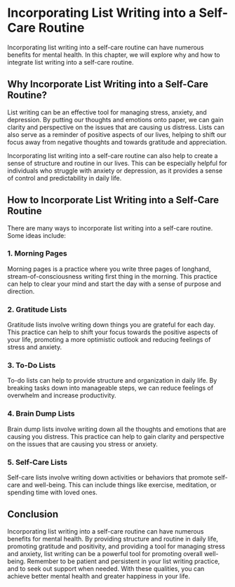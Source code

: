 # Incorporating List Writing into a Self-Care Routine

Incorporating list writing into a self-care routine can have numerous benefits for mental health. In this chapter, we will explore why and how to integrate list writing into a self-care routine.

Why Incorporate List Writing into a Self-Care Routine?
------------------------------------------------------

List writing can be an effective tool for managing stress, anxiety, and depression. By putting our thoughts and emotions onto paper, we can gain clarity and perspective on the issues that are causing us distress. Lists can also serve as a reminder of positive aspects of our lives, helping to shift our focus away from negative thoughts and towards gratitude and appreciation.

Incorporating list writing into a self-care routine can also help to create a sense of structure and routine in our lives. This can be especially helpful for individuals who struggle with anxiety or depression, as it provides a sense of control and predictability in daily life.

How to Incorporate List Writing into a Self-Care Routine
--------------------------------------------------------

There are many ways to incorporate list writing into a self-care routine. Some ideas include:

### 1. Morning Pages

Morning pages is a practice where you write three pages of longhand, stream-of-consciousness writing first thing in the morning. This practice can help to clear your mind and start the day with a sense of purpose and direction.

### 2. Gratitude Lists

Gratitude lists involve writing down things you are grateful for each day. This practice can help to shift your focus towards the positive aspects of your life, promoting a more optimistic outlook and reducing feelings of stress and anxiety.

### 3. To-Do Lists

To-do lists can help to provide structure and organization in daily life. By breaking tasks down into manageable steps, we can reduce feelings of overwhelm and increase productivity.

### 4. Brain Dump Lists

Brain dump lists involve writing down all the thoughts and emotions that are causing you distress. This practice can help to gain clarity and perspective on the issues that are causing you stress or anxiety.

### 5. Self-Care Lists

Self-care lists involve writing down activities or behaviors that promote self-care and well-being. This can include things like exercise, meditation, or spending time with loved ones.

Conclusion
----------

Incorporating list writing into a self-care routine can have numerous benefits for mental health. By providing structure and routine in daily life, promoting gratitude and positivity, and providing a tool for managing stress and anxiety, list writing can be a powerful tool for promoting overall well-being. Remember to be patient and persistent in your list writing practice, and to seek out support when needed. With these qualities, you can achieve better mental health and greater happiness in your life.
